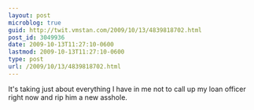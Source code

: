 ```yaml
---
layout: post
microblog: true
guid: http://twit.vmstan.com/2009/10/13/4839818702.html
post_id: 3049936
date: 2009-10-13T11:27:10-0600
lastmod: 2009-10-13T11:27:10-0600
type: post
url: /2009/10/13/4839818702.html
---
```

It's taking just about everything I have in me not to call up my loan officer right now and rip him a new asshole.
